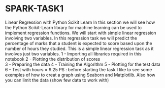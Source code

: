 # SPARK-TASK1
Linear Regression with Python Scikit Learn In this section we will see how the Python Scikit-Learn library for machine learning can be used to implement regression functions. We will start with simple linear regression involving two variables.  In this regression task we will predict the percentage of marks that a student is expected to score based upon the number of hours they studied. This is a simple linear regression task as it involves just two variables.
1 - Importing all libraries required in this notebook 
2 - Plotting the distribution of scores  
3 - Preparing the data  4 - Training the Algorithm 
5 - Plotting for the test data 
6 - Test with hours = 9.25 
PS : before starting the task I like to see some exemples of how to creat a graph using Seaborn and Matplotlib. Also how you can limit the data (show few data to work with) 
 
